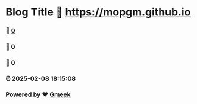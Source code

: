 # Blog Title :link: https://mopgm.github.io 
### :page_facing_up: [0](https://mopgm.github.io/tag.html) 
### :speech_balloon: 0 
### :hibiscus: 0 
### :alarm_clock: 2025-02-08 18:15:08 
### Powered by :heart: [Gmeek](https://github.com/Meekdai/Gmeek)
